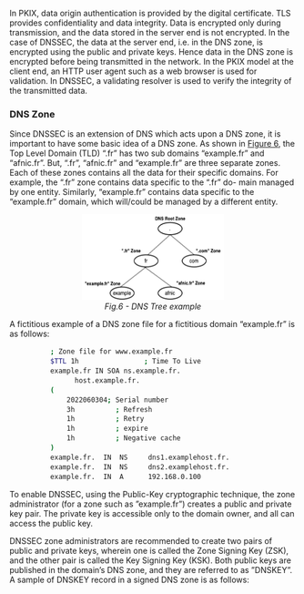 In PKIX, data origin authentication is provided by the digital certificate. TLS provides confidentiality and data integrity. Data is encrypted only during transmission, and the data stored in the server end is not encrypted. In the case of DNSSEC, the data at the server end, i.e. in the DNS zone, is encrypted using the public and private keys. Hence data in the DNS zone is encrypted before being transmitted in the network. In the PKIX model at the client end, an HTTP user agent such as a web browser is used for validation. In DNSSEC, a validating resolver is used to verify the integrity of the transmitted data.

### DNS Zone

Since DNSSEC is an extension of DNS which acts upon a DNS zone, it is important to have some basic idea of a DNS zone. As shown in [Figure 6](/Figures/DNS-Hierarchy1.png), the Top Level Domain (TLD) “.fr” has two sub domains “example.fr” and “afnic.fr”. But, “.fr”, “afnic.fr” and “example.fr” are three separate zones. Each of these zones contains all the data for their specific domains. For example, the “.fr” zone contains data specific to the “.fr” do- main managed by one entity. Similarly, “example.fr” contains data specific to the “example.fr” domain, which will/could be managed by a different entity. 

<p align="center">
  <img width="250" height="150" src="https://github.com/AFNIC/Mutual-Authentication-via-DANE/blob/main/Figures/DNS-Hierarchy1.png">
  <br>
  <em> Fig.6 - DNS Tree example </em>
</p>

A fictitious example of a DNS zone file for a fictitious domain “example.fr” is as follows:

```sh
          ; Zone file for www.example.fr
          $TTL 1h                ; Time To Live
          example.fr IN SOA ns.example.fr. 
                host.example.fr.
          (
              2022060304; Serial number
              3h          ; Refresh
              1h          ; Retry
              1h          ; expire
              1h          ; Negative cache 
          )
          example.fr.  IN  NS     dns1.examplehost.fr.
          example.fr.  IN  NS     dns2.examplehost.fr.
          example.fr.  IN  A      192.168.0.100
```
To enable DNSSEC, using the Public-Key cryptographic technique, the zone administrator (for a zone such as ”example.fr”) creates a public and private key pair. The private key is accessible only to the domain owner, and all can access the public key. 

DNSSEC zone administrators are recommended to create two pairs of public and private keys, wherein one is called the Zone Signing Key (ZSK), and the other pair is called the Key Signing Key (KSK). Both public keys are published in the domain’s DNS zone, and they are referred to as ”DNSKEY”. A sample of DNSKEY record in a signed DNS zone is as follows:

